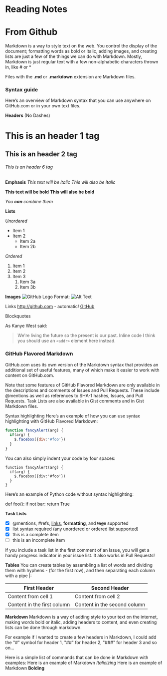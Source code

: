 # Reading Notes

# **From Github**

Markdown is a way to style text on the web. You control the display of the document; formatting words as bold or italic, adding images, and creating lists are just a few of the things we can do with Markdown. Mostly, Markdown is just regular text with a few non-alphabetic characters thrown in, like # or *

Files with the **.md** or **.markdown** extension are Markdown files.

### Syntax guide
Here’s an overview of Markdown syntax that you can use anywhere on GitHub.com or in your own text files.

**Headers** (No Dashes)

 # This is an header 1 tag
  
## This is an header 2 tag
  
###### This is an header 6 tag
  
**Emphasis**
*This text will be italic*
_This will also be italic_

**This text will be bold**
__This will also be bold__

_You **can** combine them_

**Lists**

*Unordered*
* Item 1
* Item 2
  * Item 2a
  * Item 2b
  
*Ordered*
1. Item 1
1. Item 2
1. Item 3
   1. Item 3a
   1. Item 3b
   
**Images**
![GitHub Logo](/images/logo.png)
Format: ![Alt Text](url)

Links
http://github.com - automatic!
[GitHub](http://github.com)


Blockquotes

As Kanye West said:

> We're living the future so
> the present is our past.
Inline code
I think you should use an
`<addr>` element here instead.

### GitHub Flavored Markdown
GitHub.com uses its own version of the Markdown syntax that provides an additional set of useful features, many of which make it easier to work with content on GitHub.com.

Note that some features of GitHub Flavored Markdown are only available in the descriptions and comments of Issues and Pull Requests. These include @mentions as well as references to SHA-1 hashes, Issues, and Pull Requests. Task Lists are also available in Gist comments and in Gist Markdown files.

Syntax highlighting
Here’s an example of how you can use syntax highlighting with GitHub Flavored Markdown:

```javascript
function fancyAlert(arg) {
  if(arg) {
    $.facebox({div:'#foo'})
  }
}
```
You can also simply indent your code by four spaces:

    function fancyAlert(arg) {
      if(arg) {
        $.facebox({div:'#foo'})
      }
    }
    
Here’s an example of Python code without syntax highlighting:

def foo():
    if not bar:
        return True
        
        
**Task Lists**
- [x] @mentions, #refs, [links](), **formatting**, and <del>tags</del> supported
- [x] list syntax required (any unordered or ordered list supported)
- [x] this is a complete item
- [ ] this is an incomplete item

If you include a task list in the first comment of an Issue, you will get a handy progress indicator in your issue list. It also works in Pull Requests!

**Tables**
You can create tables by assembling a list of words and dividing them with hyphens - (for the first row), and then separating each column with a pipe |:

First Header | Second Header
------------ | -------------
Content from cell 1 | Content from cell 2
Content in the first column | Content in the second column


**Markdown**
Markdown is a way of adding style to your text on the internet, making words bold or italic, adding headers to content, 
and even creating lists can be done through markdown.

For example if I wanted to create a few headers in Markdown, I could add the "#" symbol for header 1, "##" for header 2, "###" 
for header 3 and so on...

Here is a simple list of commands that can be done in Markdown with examples:
Here is an example of Markdown *Italicizing*
Here is an example of Markdown **Bolding**

<!--- Didnt get to dive in to much tonight but wrote a couple lines and learned some new stuff! --->
